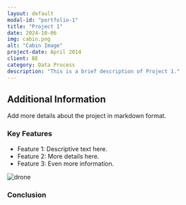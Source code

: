 ```yaml
---
layout: default
modal-id: "portfolio-1"
title: "Project 1"
date: 2024-10-06
img: cabin.png
alt: "Cabin Image"
project-date: April 2014
client: BE
category: Data Process
description: "This is a brief description of Project 1."
---
```


## Additional Information

Add more details about the project in markdown format.

### Key Features
- Feature 1: Descriptive text here.
- Feature 2: More details here.
- Feature 3: Even more information.

![drone](https://raw.githubusercontent.com/allegheny-college-cmpsc-104-Fall-2024/lab01/main/graphics/DocEng_logo.png)

### Conclusion
